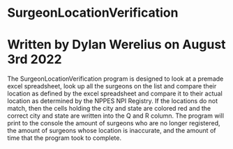 # SurgeonLocationVerification
# Written by Dylan Werelius on August 3rd 2022

The SurgeonLocationVerification program is designed to look at a premade excel spreadsheet, look up all the surgeons on the list and compare their location as defined by the excel spreadsheet and compare it to their actual location as determined by the NPPES NPI Registry. If the locations do not match, then the cells holding the city and state are colored red and the correct city and state are written into the Q and R column. The program will print to the console the amount of surgeons who are no longer registered, the amount of surgeons whose location is inaccurate, and the amount of time that the program took to complete.
